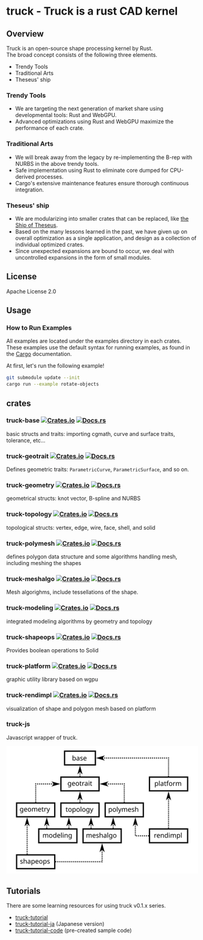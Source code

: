 # truck - Truck is a rust CAD kernel

## Overview

Truck is an open-source shape processing kernel by Rust.  
The broad concept consists of the following three elements.

- Trendy Tools
- Traditional Arts
- Theseus' ship

### Trendy Tools

- We are targeting the next generation of market share using developmental tools: Rust and WebGPU.
- Advanced optimizations using Rust and WebGPU maximize the performance of each crate.

### Traditional Arts

- We will break away from the legacy by re-implementing the B-rep with NURBS in the above trendy tools.
- Safe implementation using Rust to eliminate core dumped for CPU-derived processes.
- Cargo's extensive maintenance features ensure thorough continuous integration.

### Theseus' ship

- We are modularizing into smaller crates that can be replaced, like [the Ship of Theseus](https://en.wikipedia.org/wiki/Ship_of_Theseus).
- Based on the many lessons learned in the past, we have given up on overall optimization as a single application, and design as a collection of individual optimized crates.
- Since unexpected expansions are bound to occur, we deal with uncontrolled expansions in the form of small modules.

## License

Apache License 2.0

## Usage

### How to Run Examples

All examples are located under the examples directory in each crates.  
These examples use the default syntax for running examples, as found in the [Cargo](https://doc.rust-lang.org/cargo/reference/cargo-targets.html#examples) documentation.

At first, let's run the following example!

```bash
git submodule update --init
cargo run --example rotate-objects
```

## crates

### truck-base  [![Crates.io](https://img.shields.io/crates/v/truck-base.svg)](https://crates.io/crates/truck-base) [![Docs.rs](https://docs.rs/truck-base/badge.svg)](https://docs.rs/truck-base)

basic structs and traits: importing cgmath, curve and surface traits, tolerance, etc...

### truck-geotrait [![Crates.io](https://img.shields.io/crates/v/truck-geotrait.svg)](https://crates.io/crates/truck-geotrait) [![Docs.rs](https://docs.rs/truck-geotrait/badge.svg)](https://docs.rs/truck-geotrait)

Defines geometric traits: `ParametricCurve`, `ParametricSurface`, and so on.

### truck-geometry  [![Crates.io](https://img.shields.io/crates/v/truck-geometry.svg)](https://crates.io/crates/truck-geometry) [![Docs.rs](https://docs.rs/truck-geometry/badge.svg)](https://docs.rs/truck-geometry)

geometrical structs: knot vector, B-spline and NURBS

### truck-topology  [![Crates.io](https://img.shields.io/crates/v/truck-topology.svg)](https://crates.io/crates/truck-topology) [![Docs.rs](https://docs.rs/truck-topology/badge.svg)](https://docs.rs/truck-topology)

topological structs: vertex, edge, wire, face, shell, and solid

### truck-polymesh  [![Crates.io](https://img.shields.io/crates/v/truck-polymesh.svg)](https://crates.io/crates/truck-polymesh) [![Docs.rs](https://docs.rs/truck-polymesh/badge.svg)](https://docs.rs/truck-polymesh)

defines polygon data structure and some algorithms handling mesh, including meshing the shapes

### truck-meshalgo [![Crates.io](https://img.shields.io/crates/v/truck-meshalgo.svg)](https://crates.io/crates/truck-meshalgo) [![Docs.rs](https://docs.rs/truck-meshalgo/badge.svg)](https://docs.rs/truck-meshalgo)

Mesh algorighms, include tessellations of the shape.

### truck-modeling  [![Crates.io](https://img.shields.io/crates/v/truck-modeling.svg)](https://crates.io/crates/truck-modeling) [![Docs.rs](https://docs.rs/truck-modeling/badge.svg)](https://docs.rs/truck-modeling)

integrated modeling algorithms by geometry and topology

### truck-shapeops [![Crates.io](https://img.shields.io/crates/v/truck-shapeops.svg)](https://crates.io/crates/truck-shapeops) [![Docs.rs](https://docs.rs/truck-shapeops/badge.svg)](https://docs.rs/truck-shapeops)

Provides boolean operations to Solid

### truck-platform  [![Crates.io](https://img.shields.io/crates/v/truck-platform.svg)](https://crates.io/crates/truck-platform) [![Docs.rs](https://docs.rs/truck-platform/badge.svg)](https://docs.rs/truck-platform)

graphic utility library based on wgpu

### truck-rendimpl  [![Crates.io](https://img.shields.io/crates/v/truck-rendimpl.svg)](https://crates.io/crates/truck-rendimpl) [![Docs.rs](https://docs.rs/truck-rendimpl/badge.svg)](https://docs.rs/truck-rendimpl)

visualization of shape and polygon mesh based on platform

### truck-js

Javascript wrapper of truck.

![dependencies](./dependencies.svg)

## Tutorials

There are some learning resources for using truck v0.1.x series.

- [truck-tutorial](https://ricos.gitlab.io/truck-tutorial/v0.1/)
- [truck-tutorial-ja](https://ricos.gitlab.io/truck-tutorial-ja/v0.1/) (Japanese version)
- [truck-tutorial-code](https://github.com/ricosjp/truck-tutorial-code/tree/v0.1) (pre-created sample code)
